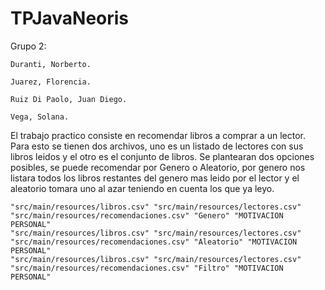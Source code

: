 # TPJavaNeoris

Grupo 2: 

    Duranti, Norberto. 

    Juarez, Florencia. 

    Ruiz Di Paolo, Juan Diego.

    Vega, Solana.
  
  
  El trabajo practico consiste en recomendar libros a comprar a un lector. Para esto se tienen dos archivos, uno es un listado de lectores con sus libros leidos y el otro es el conjunto de libros. Se plantearan dos opciones posibles, se puede recomendar por Genero o Aleatorio, por genero nos listara todos los libros restantes del genero mas leido por el lector y el aleatorio tomara uno al azar teniendo en cuenta los que ya leyo.

	"src/main/resources/libros.csv" "src/main/resources/lectores.csv" "src/main/resources/recomendaciones.csv" "Genero" "MOTIVACION PERSONAL"
	"src/main/resources/libros.csv" "src/main/resources/lectores.csv" "src/main/resources/recomendaciones.csv" "Aleatorio" "MOTIVACION PERSONAL"
	"src/main/resources/libros.csv" "src/main/resources/lectores.csv" "src/main/resources/recomendaciones.csv" "Filtro" "MOTIVACION PERSONAL"
